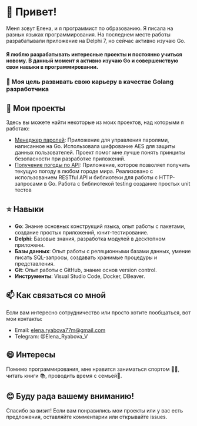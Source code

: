 # 👋 Привет!
Меня зовут Елена, и я программист по образованию. Я писала на разных языках программирования. На последнем месте работы разрабатывали приложение на Delphi 7, но сейчас активно изучаю Go.

#### Я люблю разрабатывать интересные проекты и постоянно учиться новому. В данный момент я активно изучаю Go и совершенствую свои навыки в программировании.

### 🎯 Моя цель развивать свою карьеру в качестве Golang разработчика

## 🚀 Мои проекты
Здесь вы можете найти некоторые из моих проектов, над которыми я работаю:

- [Менеджер паролей](https://github.com/RyabovaEV/password.git): Приложение для управления паролями, написанное на Go. Использовала шифрование AES для защиты данных пользователей. Проект помог мне лучше понять принципы безопасности при разработке приложений.
- [Получение погоды по API](https://github.com/RyabovaEV/weather.git): Приложение, которое позволяет получить текущую погоду в любом городе мира. Реализовано с использованием RESTful API и библиотеки для работы с HTTP-запросами в Go. Работа с библиотекой testing создание простых unit тестов

## ⭐ Навыки
- **Go**: Знание основных конструкций языка, опыт работы с пакетами, создание простых приложений, юнит-тестирование.
- **Delphi**: Базовые знания, разработка модулей в десктопном приложени.
- **Базы данных**: Опыт работы с реляционными базами данных, умение писать SQL-запросы, создавать хранимые процедуры и представления.
- **Git**: Опыт работы с GitHub, знание основ version control.
- **Инструменты**: Visual Studio Code, Docker, DBeaver.

## 📫 Как связаться со мной
Если вам интересно сотрудничество или просто хотите пообщаться, вот мои контакты:

- Email: elena.ryabova77m@gmail.com
- Telegram: @Elena_Ryabova_V

## 😄 Интересы
Помимо программирования, мне нравится заниматься спортом 🏃‍♂️, читать книги 📚, проводить время с семьей🙂.

## 😊 Буду рада вашему вниманию!
Спасибо за визит! Если вам понравились мои проекты или у вас есть предложения, оставляйте комментарии или открывайте issues.
